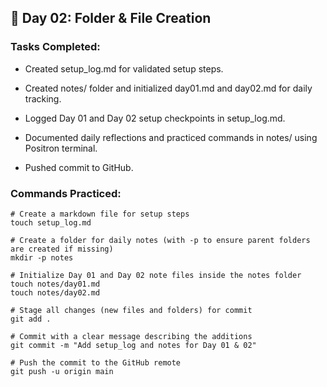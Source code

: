 ## 📄 Day 02: Folder & File Creation

### Tasks Completed:

- Created setup_log.md for validated setup steps.
 
- Created notes/ folder and initialized day01.md and day02.md for daily tracking.
  
- Logged Day 01 and Day 02 setup checkpoints in setup_log.md.

- Documented daily reflections and practiced commands in notes/ using Positron terminal.
  
- Pushed commit to GitHub.

### Commands Practiced:

```
# Create a markdown file for setup steps
touch setup_log.md

# Create a folder for daily notes (with -p to ensure parent folders are created if missing)
mkdir -p notes

# Initialize Day 01 and Day 02 note files inside the notes folder
touch notes/day01.md
touch notes/day02.md

# Stage all changes (new files and folders) for commit
git add .

# Commit with a clear message describing the additions
git commit -m "Add setup_log and notes for Day 01 & 02"

# Push the commit to the GitHub remote
git push -u origin main
```

